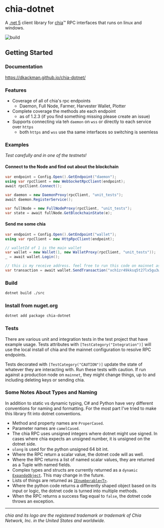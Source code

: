 # chia-dotnet

A [.net 5](https://dotnet.microsoft.com/download/dotnet/5.0) client library for [chia](https://github.com/Chia-Network/chia-blockchain)™ RPC interfaces that runs on linux and windows.

![build](https://github.com/dkackman/chia-dotnet/actions/workflows/dotnet.yml/badge.svg)

## Getting Started

### Documentation

https://dkackman.github.io/chia-dotnet/

### Features

- Coverage of all of chia's rpc endpoints
  - Daemon, Full Node, Farmer, Harvester Wallet, Plotter
- Complete coverage the methods ate each endpoint
  - as of 1.2.3 (if you find something missing please create an issue)
- Supports connecting via teh `daemon` on `wss` or directly to each service over `https`
  - both `https` and `wss` use tha same interfaces so switching is seemless
  
### Examples

_Test carefully and in one of the testnets!_

#### Connect to the Node and find out about the blockchain

```csharp
var endpoint = Config.Open().GetEndpoint("daemon");
using var rpcClient = new WebSocketRpcClient(endpoint);
await rpcClient.Connect();

var daemon = new DaemonProxy(rpcClient, "unit_tests");
await daemon.RegisterService();

var fullNode = new FullNodeProxy(rpcClient, "unit_tests");
var state = await fullNode.GetBlockchainState(e);
```

#### Send me some chia

```csharp
var endpoint = Config.Open().GetEndpoint("wallet");
using var rpcClient = new HttpRpcClient(endpoint);

// walletId of 1 is the main wallet
var wallet = new Wallet(1, new WalletProxy(rpcClient, "unit_tests"));
_ = await wallet.Login();

// this is my receive address. feel free to run this code on mainnet as often as you like :-)
var transaction = await wallet.SendTransaction("xch1zr49kksq5t27lx5gu3wnfgfxscnkvh3xqyldqz9xg5amsm26x86sh0kzhl", BigInteger.One, BigInteger.One);
```

### Build

````bash
dotnet build ./src
````

### Install from nuget.org

````bash
dotnet add package chia-dotnet
````

### Tests

There are various unit and integration tests in the test project that have example usage. Tests attributes with `[TestCategory("Integration")]` will use the local install of chia and the mainnet configuration to resolve RPC endpoints.

Tests decorated with `[TestCategory("CAUTION")]` update the state of whatever they are interacting with. Run these tests with caution. If run against a production node on `mainnet`, they might change things, up to and including deleting keys or sending chia.

### Some Notes About Types and Naming

In addition to static vs dynamic typing, C# and Python have very different conventions for naming and formatting. For the most part I've tried to make this library fit into dotnet conventions.

- Method and property names are `ProperCased`.
- Parameter names are `camelCased`.
- The chia RPC uses unsigned integers where dotnet might use signed. In cases where chia expects an unsigned number, it is unsigned on the dotnet side.
- `ulong` is used for the python unsigned 64 bit int.
- Where the RPC return a scalar value, the dotnet code will as well.
- Where the RPC returns a list of named scalar values, they are returned as a Tuple with named fields.
- Complex types and structs are currently returned as a `dynamic` [`ExpandoObject`](https://docs.microsoft.com/en-us/dotnet/api/system.dynamic.expandoobject?view=net-5.0). This may change in the future.
- Lists of things are returned as [`IEnumberable<T>`](https://docs.microsoft.com/en-us/dotnet/api/system.collections.generic.ienumerable-1?view=net-5.0).
- Where the python code returns a differently shaped object based on its input or logic, the dotnet code is turned into multiple methods.
- When the RPC returns a success flag equal to `false`, the dotnet code throws an exception.

___

_chia and its logo are the registered trademark or trademark of Chia Network, Inc. in the United States and worldwide._
